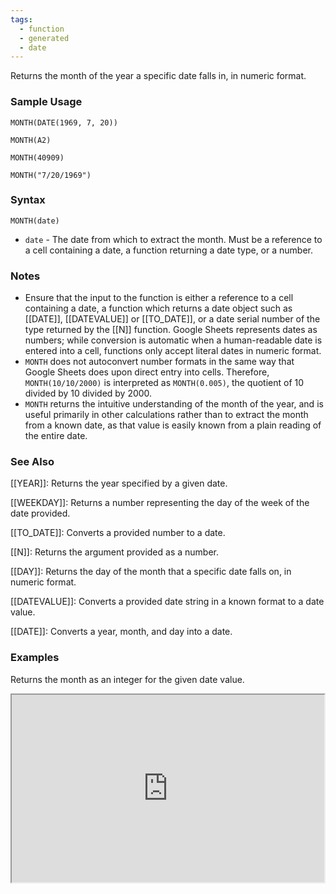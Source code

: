 ```yaml
---
tags:
  - function
  - generated
  - date
---
```


Returns the month of the year a specific date falls in, in numeric format.

### Sample Usage

`MONTH(DATE(1969, 7, 20))`

`MONTH(A2)`

`MONTH(40909)`

`MONTH("7/20/1969")`

### Syntax

`MONTH(date)`

* `date` - The date from which to extract the month. Must be a reference to a cell containing a date, a function returning a date type, or a number.

### Notes

* Ensure that the input to the function is either a reference to a cell containing a date, a function which returns a date object such as [[DATE]], [[DATEVALUE]] or [[TO_DATE]], or a date serial number of the type returned by the [[N]] function. Google Sheets represents dates as numbers; while conversion is automatic when a human-readable date is entered into a cell, functions only accept literal dates in numeric format.
* `MONTH` does not autoconvert number formats in the same way that Google Sheets does upon direct entry into cells. Therefore, `MONTH(10/10/2000)` is interpreted as `MONTH(0.005)`, the quotient of 10 divided by 10 divided by 2000.
* `MONTH` returns the intuitive understanding of the month of the year, and is useful primarily in other calculations rather than to extract the month from a known date, as that value is easily known from a plain reading of the entire date.

### See Also

[[YEAR]]: Returns the year specified by a given date.

[[WEEKDAY]]: Returns a number representing the day of the week of the date provided.

[[TO_DATE]]: Converts a provided number to a date.

[[N]]: Returns the argument provided as a number.

[[DAY]]: Returns the day of the month that a specific date falls on, in numeric format.

[[DATEVALUE]]: Converts a provided date string in a known format to a date value.

[[DATE]]: Converts a year, month, and day into a date.

### Examples

Returns the month as an integer for the given date value.

<iframe height="300" src="https://docs.google.com/spreadsheet/pub?key=0As3tAuweYU9QdFZHSGJUN3ExYkpMczAycVZ3LUlvMXc&amp;single=true&amp;gid=0&amp;output=html&amp;widget=true" width="500"></iframe>